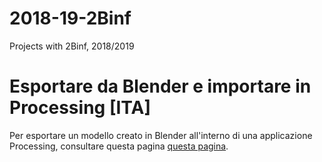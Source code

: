 # 2018-19-2Binf
Projects with 2Binf, 2018/2019

# Esportare da Blender e importare in Processing [ITA] 
Per esportare un modello creato in Blender all'interno di una applicazione Processing, consultare questa pagina [questa pagina](https://github.com/wbigger/2018-19-2Binf/blob/master/blender2processing.md).
